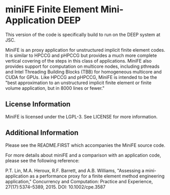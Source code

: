 # miniFE Finite Element Mini-Application DEEP

This version of the code is specifically build to run on the DEEP system at JSC.

MiniFE is an proxy application for unstructured implicit finite element codes.
It is similar to HPCCG and pHPCCG but provides a much more complete vertical 
covering of the steps in this class of applications. MiniFE also provides 
support for computation on multicore nodes, including pthreads and Intel 
Threading Building Blocks (TBB) for homogeneous multicore and CUDA for GPUs. 
Like HPCCG and pHPCCG, MiniFE is intended to be the "best approximation to an
unstructured implicit finite element or finite volume application, but in 8000 lines or fewer."

## License Information

MiniFE is licensed under the LGPL-3. See LICENSE for more information.

## Additional Information

Please see the README.FIRST which accompanies the MiniFE source code.

For more details about miniFE and a comparison with an application code, please see the following reference:

P.T. Lin, M.A. Heroux, R.F. Barrett, and A.B. Williams, "Assessing a mini-application as a performance proxy for a finite element method engineering application," Concurrency and Computation: Practice and Experience, 27(17):5374–5389, 2015. DOI: 10.1002/cpe.3587
